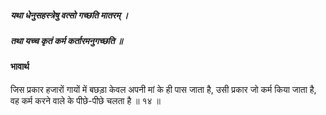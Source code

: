 ##### यथा धेनुसहस्त्रेषु वत्सो गच्छति मातरम् ।
##### तथा यच्च कृतं कर्म कर्तारमनुगच्छति ॥

#### भावार्थ

जिस प्रकार हजारों गायों में बछड़ा केवल अपनी मां के ही पास जाता है, उसी प्रकार जो कर्म किया जाता है, वह कर्म करने वाले के पीछे-पीछे चलता है ॥ १४ ॥